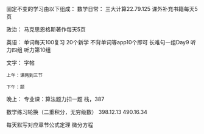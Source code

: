 固定不变的学习由以下组成：
数学日常：
	三大计算22.79.125
	课外补充书籍每天5页


政治：
	马克思恩格斯著作每天5页

英语：
	单词每天100复习
	20个新学
	不背单词等app10个即可
	长难句一组Day9
	听力四组
	听力第10组

文字：
	字帖

	上午：课两到三节

	下午：题

晚上：
	专业课：算法题力扣一题 栈，387

数学练习轮换（二重积分，无穷级数）
	398.12.13
	490.16.34

每天默写对应章节公式定理 微分方程

